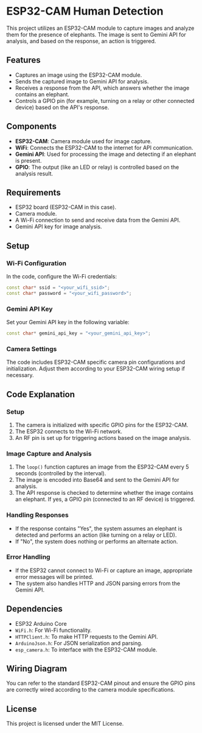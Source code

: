 
# ESP32-CAM Human Detection

This project utilizes an ESP32-CAM module to capture images and analyze them for the presence of elephants. The image is sent to Gemini API for analysis, and based on the response, an action is triggered.

## Features
- Captures an image using the ESP32-CAM module.
- Sends the captured image to Gemini API for analysis.
- Receives a response from the API, which answers whether the image contains an elephant.
- Controls a GPIO pin (for example, turning on a relay or other connected device) based on the API's response.

## Components
- **ESP32-CAM**: Camera module used for image capture.
- **WiFi**: Connects the ESP32-CAM to the internet for API communication.
- **Gemini API**: Used for processing the image and detecting if an elephant is present.
- **GPIO**: The output (like an LED or relay) is controlled based on the analysis result.

## Requirements
- ESP32 board (ESP32-CAM in this case).
- Camera module.
- A Wi-Fi connection to send and receive data from the Gemini API.
- Gemini API key for image analysis.

## Setup

### Wi-Fi Configuration
In the code, configure the Wi-Fi credentials:

```cpp
const char* ssid = "<your_wifi_ssid>";
const char* password = "<your_wifi_password>";
```

### Gemini API Key
Set your Gemini API key in the following variable:

```cpp
const char* gemini_api_key = "<your_gemini_api_key>";
```

### Camera Settings
The code includes ESP32-CAM specific camera pin configurations and initialization. Adjust them according to your ESP32-CAM wiring setup if necessary.

## Code Explanation

### Setup
1. The camera is initialized with specific GPIO pins for the ESP32-CAM.
2. The ESP32 connects to the Wi-Fi network.
3. An RF pin is set up for triggering actions based on the image analysis.

### Image Capture and Analysis
1. The `loop()` function captures an image from the ESP32-CAM every 5 seconds (controlled by the interval).
2. The image is encoded into Base64 and sent to the Gemini API for analysis.
3. The API response is checked to determine whether the image contains an elephant. If yes, a GPIO pin (connected to an RF device) is triggered.

### Handling Responses
- If the response contains "Yes", the system assumes an elephant is detected and performs an action (like turning on a relay or LED).
- If "No", the system does nothing or performs an alternate action.

### Error Handling
- If the ESP32 cannot connect to Wi-Fi or capture an image, appropriate error messages will be printed.
- The system also handles HTTP and JSON parsing errors from the Gemini API.

## Dependencies
- ESP32 Arduino Core
- `WiFi.h`: For Wi-Fi functionality.
- `HTTPClient.h`: To make HTTP requests to the Gemini API.
- `ArduinoJson.h`: For JSON serialization and parsing.
- `esp_camera.h`: To interface with the ESP32-CAM module.

## Wiring Diagram
You can refer to the standard ESP32-CAM pinout and ensure the GPIO pins are correctly wired according to the camera module specifications.

## License
This project is licensed under the MIT License.
